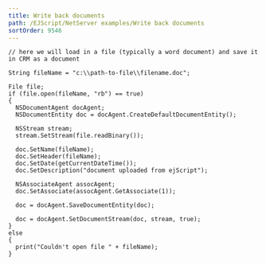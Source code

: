 ```yaml
---
title: Write back documents
path: /EJScript/NetServer examples/Write back documents
sortOrder: 9546
---
```



    // here we will load in a file (typically a word document) and save it in CRM as a document
    
    String fileName = "c:\\path-to-file\\filename.doc";
    
    File file;
    if (file.open(fileName, "rb") == true)
    {
      NSDocumentAgent docAgent;
      NSDocumentEntity doc = docAgent.CreateDefaultDocumentEntity();
    
      NSStream stream;
      stream.SetStream(file.readBinary());
    
      doc.SetName(fileName);
      doc.SetHeader(fileName);
      doc.SetDate(getCurrentDateTime());
      doc.SetDescription("document uploaded from ejScript");
    
      NSAssociateAgent assocAgent;
      doc.SetAssociate(assocAgent.GetAssociate(1));
    
      doc = docAgent.SaveDocumentEntity(doc);
    
      doc = docAgent.SetDocumentStream(doc, stream, true);
    }
    else
    {
      print("Couldn't open file " + fileName);
    }


